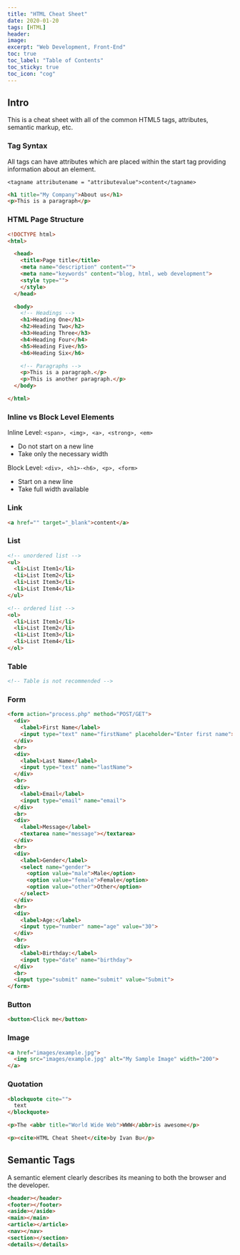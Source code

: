 ```yaml
---
title: "HTML Cheat Sheet"
date: 2020-01-20
tags: [HTML]
header:
image:
excerpt: "Web Development, Front-End"
toc: true
toc_label: "Table of Contents"
toc_sticky: true
toc_icon: "cog"
---
```



## Intro
This is a cheat sheet with all of the common HTML5 tags, attributes, semantic markup, etc.

### Tag Syntax

All tags can have attributes which are placed within the start tag providing information about an element.

`<tagname attributename = "attributevalue">content</tagname>`

```html
<h1 title="My Company">About us</h1>
<p>This is a paragraph</p>
```

### HTML Page Structure

```html
<!DOCTYPE html>
<html>

  <head>
    <title>Page title</title>
    <meta name="description" content="">
    <meta name="keywords" content="blog, html, web development">
    <style type="">
    </style>
  </head>

  <body>
    <!-- Headings -->
    <h1>Heading One</h1>
    <h2>Heading Two</h2>
    <h3>Heading Three</h3>
    <h4>Heading Four</h4>
    <h5>Heading Five</h5>
    <h6>Heading Six</h6>

    <!-- Paragraphs -->
    <p>This is a paragraph.</p>
    <p>This is another paragraph.</p> 
  </body>

</html>
```


### Inline vs Block Level Elements

Inline Level: `<span>, <img>, <a>, <strong>, <em>`

- Do not start on a new line
- Take only the necessary width

Block Level: `<div>, <h1>-<h6>, <p>, <form>`

- Start on a new line
- Take full width available

### Link

```html
<a href="" target="_blank">content</a>
```

### List

```html
<!-- unordered list -->
<ul>
  <li>List Item1</li>
  <li>List Item2</li>
  <li>List Item3</li>
  <li>List Item4</li>
</ul>

<!-- ordered list -->
<ol>
  <li>List Item1</li>
  <li>List Item2</li>
  <li>List Item3</li>
  <li>List Item4</li>
</ol>
```

### Table

```html
<!-- Table is not recommended -->
```

### Form

```html
<form action="process.php" method="POST/GET">
  <div>
    <label>First Name</label>
    <input type="text" name="firstName" placeholder="Enter first name">
  </div>
  <br>
  <div>
    <label>Last Name</label>
    <input type="text" name="lastName">
  </div>
  <br>
  <div>
    <label>Email</label>
    <input type="email" name="email">
  </div>
  <br>
  <div>
    <label>Message</label>
    <textarea name="message"></textarea>
  </div>
  <br>
  <div>
    <label>Gender</label>
    <select name="gender">
      <option value="male">Male</option>
      <option value="female">Female</option>
      <option value="other">Other</option>
    </select>
  </div>
  <br>
  <div>
    <label>Age:</label>
    <input type="number" name="age" value="30">
  </div>
  <br>
  <div>
    <label>Birthday:</label>
    <input type="date" name="birthday">
  </div>
  <br>
  <input type="submit" name="submit" value="Submit">
</form>
```

### Button

```html
<button>Click me</button>
```

### Image

```html
<a href="images/example.jpg">
  <img src="images/example.jpg" alt="My Sample Image" width="200">
</a>
```

### Quotation

```html
<blockquote cite="">
  text
</blockquote>

<p>The <abbr title="World Wide Web">WWW</abbr>is awesome</p>

<p><cite>HTML Cheat Sheet</cite>by Ivan Bu</p>
```

## Semantic Tags

A semantic element clearly describes its meaning to both the browser and the developer.

```html
<header></header>
<footer></footer>
<aside></aside>
<main></main>
<article></article>
<nav></nav>
<section></section>
<details></details>
```


